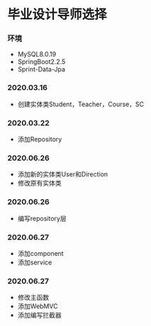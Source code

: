 # 毕业设计导师选择

### 环境

* MySQL8.0.19
* SpringBoot2.2.5
* Sprint-Data-Jpa

### 2020.03.16

* 创建实体类Student，Teacher，Course，SC

### 2020.03.22

* 添加Repository

### 2020.06.26

* 添加新的实体类User和Direction
* 修改原有实体类

### 2020.06.26

* 编写repository层

### 2020.06.27

* 添加component
* 添加service

### 2020.06.27

* 修改主函数
* 添加WebMVC
* 添加编写拦截器
